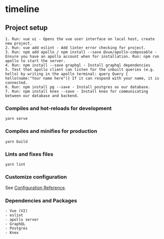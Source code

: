 # timeline

## Project setup
```
1. Run: vue ui - Opens the vue user interface on local host, create new project.
2. Run: vue add eslint - Add linter error checking for project.
3. Run: npm add apollo / npm install --save @vue/apollo-composable - Ensure you have an apollo account when for installation. Run: npm run apollo to start the server.
4. Run: npm install --save graphql - Install graphql dependencies
5. Test that apollo client can listen for the inbuilt queries (e.g. hello) by writing in the apollo terminal: query Query { hello(name:"Your name here")} If it can respond with your name, it is connected.
6. Run: npm install pg --save - Install postgres as our database.
7. Run: npm install knex --save - Install knex for communicating between our database and backend.
```

### Compiles and hot-reloads for development
```
yarn serve
```

### Compiles and minifies for production
```
yarn build
```

### Lints and fixes files
```
yarn lint
```

### Customize configuration
See [Configuration Reference](https://cli.vuejs.org/config/).

### Dependencies and Packages
```
- Vue (V2)
- eslint
- apollo server
- GraphQL
- Postgres
- Knex
```
